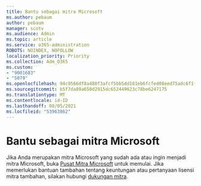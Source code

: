 ```yaml
---
title: Bantu sebagai mitra Microsoft
ms.author: pebaum
author: pebaum
manager: scotv
ms.audience: Admin
ms.topic: article
ms.service: o365-administration
ROBOTS: NOINDEX, NOFOLLOW
localization_priority: Priority
ms.collection: Adm_O365
ms.custom:
- "9001683"
- "5079"
ms.openlocfilehash: 94c9566df8a480f3afcf5bb5dd181eb6fcfed08eed75adc6f1f06c9df26c4cf8
ms.sourcegitcommit: b5f7da89a650d2915dc652449623c78be6247175
ms.translationtype: MT
ms.contentlocale: id-ID
ms.lasthandoff: 08/05/2021
ms.locfileid: "53963862"
---
```

# <a name="help-as-a-microsoft-partner"></a>Bantu sebagai mitra Microsoft

Jika Anda merupakan mitra Microsoft yang sudah ada atau ingin menjadi mitra Microsoft, buka [Pusat Mitra Microsoft](https://support.microsoft.com/help/4499930/partner-center-overview) untuk memulai. Jika memerlukan bantuan tambahan tentang keuntungan atau pertanyaan lisensi mitra tambahan, silakan hubungi [dukungan mitra](https://aka.ms/partnersupport).
